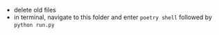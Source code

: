* delete old files
* in terminal, navigate to this folder and enter `poetry shell` followed by `python run.py`